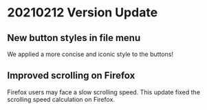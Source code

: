 # 20210212 Version Update

## New button styles in file menu

We applied a more concise and iconic style to the buttons!

## Improved scrolling on Firefox

Firefox users may face a slow scrolling speed. This update fixed the scrolling speed calculation on Firefox.